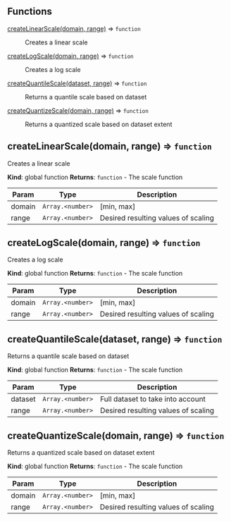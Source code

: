 ## Functions

<dl>
<dt><a href="#createLinearScale">createLinearScale(domain, range)</a> ⇒ <code>function</code></dt>
<dd><p>Creates a linear scale</p>
</dd>
<dt><a href="#createLogScale">createLogScale(domain, range)</a> ⇒ <code>function</code></dt>
<dd><p>Creates a log scale</p>
</dd>
<dt><a href="#createQuantileScale">createQuantileScale(dataset, range)</a> ⇒ <code>function</code></dt>
<dd><p>Returns a quantile scale based on dataset</p>
</dd>
<dt><a href="#createQuantizeScale">createQuantizeScale(domain, range)</a> ⇒ <code>function</code></dt>
<dd><p>Returns a quantized scale based on dataset extent</p>
</dd>
</dl>

<a name="createLinearScale"></a>

## createLinearScale(domain, range) ⇒ <code>function</code>

Creates a linear scale

**Kind**: global function
**Returns**: <code>function</code> - The scale function

| Param  | Type                              | Description                         |
| ------ | --------------------------------- | ----------------------------------- |
| domain | <code>Array.&lt;number&gt;</code> | [min, max]                          |
| range  | <code>Array.&lt;number&gt;</code> | Desired resulting values of scaling |

<a name="createLogScale"></a>

## createLogScale(domain, range) ⇒ <code>function</code>

Creates a log scale

**Kind**: global function
**Returns**: <code>function</code> - The scale function

| Param  | Type                              | Description                         |
| ------ | --------------------------------- | ----------------------------------- |
| domain | <code>Array.&lt;number&gt;</code> | [min, max]                          |
| range  | <code>Array.&lt;number&gt;</code> | Desired resulting values of scaling |

<a name="createQuantileScale"></a>

## createQuantileScale(dataset, range) ⇒ <code>function</code>

Returns a quantile scale based on dataset

**Kind**: global function
**Returns**: <code>function</code> - The scale function

| Param   | Type                              | Description                         |
| ------- | --------------------------------- | ----------------------------------- |
| dataset | <code>Array.&lt;number&gt;</code> | Full dataset to take into account   |
| range   | <code>Array.&lt;number&gt;</code> | Desired resulting values of scaling |

<a name="createQuantizeScale"></a>

## createQuantizeScale(domain, range) ⇒ <code>function</code>

Returns a quantized scale based on dataset extent

**Kind**: global function
**Returns**: <code>function</code> - The scale function

| Param  | Type                              | Description                         |
| ------ | --------------------------------- | ----------------------------------- |
| domain | <code>Array.&lt;number&gt;</code> | [min, max]                          |
| range  | <code>Array.&lt;number&gt;</code> | Desired resulting values of scaling |
